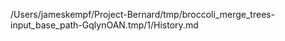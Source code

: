 /Users/jameskempf/Project-Bernard/tmp/broccoli_merge_trees-input_base_path-GqlynOAN.tmp/1/History.md